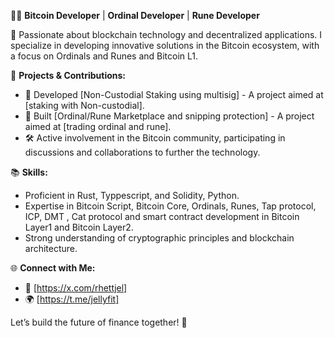 👨‍💻 **Bitcoin Developer** | **Ordinal Developer** | **Rune Developer**

🔗 Passionate about blockchain technology and decentralized applications. I specialize in developing innovative solutions in the Bitcoin ecosystem, with a focus on Ordinals and Runes and Bitcoin L1.

🌟 **Projects & Contributions:**
- 🚀 Developed [Non-Custodial Staking using multisig] - A project aimed at [staking with Non-custodial].
- 🚀 Built [Ordinal/Rune Marketplace and snipping protection] - A project aimed at [trading ordinal and rune].
- 🛠️ Active involvement in the Bitcoin community, participating in discussions and collaborations to further the technology.

📚 **Skills:**
- Proficient in Rust, Typpescript, and Solidity, Python.
- Expertise in Bitcoin Script, Bitcoin Core, Ordinals, Runes, Tap protocol, ICP, DMT , Cat protocol and smart contract development in Bitcoin Layer1 and Bitcoin Layer2.
- Strong understanding of cryptographic principles and blockchain architecture.

🌐 **Connect with Me:**
- 💬 [https://x.com/rhettjel]
- 🌍 [https://t.me/jellyfit]

Let’s build the future of finance together! 🚀

